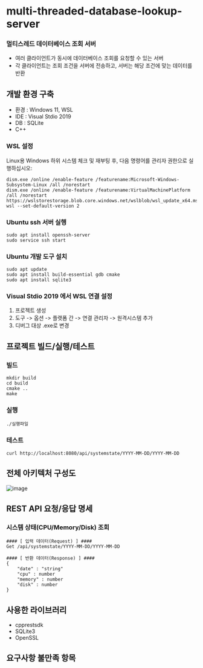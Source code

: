 # multi-threaded-database-lookup-server
### 멀티스레드 데이터베이스 조회 서버
+ 여러 클라이언트가 동시에 데이터베이스 조회를 요청할 수 있는 서버
+ 각 클라이언트는 조회 조건을 서버에 전송하고, 서버는 해당 조건에 맞는 데이터를 반환

## 개발 환경 구축
+ 환경 : Windows 11, WSL
+ IDE : Visual Stdio 2019
+ DB : SQLite
+ C++

### WSL 설정
Linux용 Windows 하위 시스템 체크 및 재부팅 후, 다음 명령어를 관리자 권한으로 실행하십시오:

    dism.exe /online /enable-feature /featurename:Microsoft-Windows-Subsystem-Linux /all /norestart
    dism.exe /online /enable-feature /featurename:VirtualMachinePlatform /all /norestart
    https://wslstorestorage.blob.core.windows.net/wslblob/wsl_update_x64.msi
    wsl --set-default-version 2

### Ubuntu ssh 서버 실행
    sudo apt install openssh-server
    sudo service ssh start

### Ubuntu 개발 도구 설치
    sudo apt update
    sudo apt install build-essential gdb cmake
    sudo apt install sqlite3

### Visual Stdio 2019 에서 WSL 연결 설정
1. 프로젝트 생성
2. 도구 -> 옵션 -> 플랫폼 간 -> 연결 관리자 -> 원격시스템 추가
3. 디버그 대상 .exe로 변경

## 프로젝트 빌드/실행/테스트
### 빌드
    mkdir build
    cd build
    cmake ..
    make
### 실행
    ./실행파일
### 테스트
    curl http://localhost:8080/api/systemstate/YYYY-MM-DD/YYYY-MM-DD

## 전체 아키텍처 구성도
![image](https://github.com/user-attachments/assets/107a5573-e6b8-49f5-a88c-85a4d8ea0a15)

## REST API 요청/응답 명세
### 시스템 상태(CPU/Memory/Disk) 조회
    
    
    #### [ 입력 데이터(Request) ] ####
    Get /api/systemstate/YYYY-MM-DD/YYYY-MM-DD

    #### [ 반환 데이터(Response) ] ####
    {
        "date" : "string"
        "cpu" : number
        "memory" : number
        "disk" : number
    }
    
## 사용한 라이브러리
+ cpprestsdk
+ SQLite3
+ OpenSSL

## 요구사항 불만족 항목


